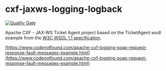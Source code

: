 # cxf-jaxws-logging-logback

[![Quality Gate](https://sonarqube.com/api/badges/gate?key=com.codenotfound:cxf-jaxws-logging-logback)](https://sonarqube.com/dashboard/index/com.codenotfound:cxf-jaxws-logging-logback)

Apache CXF - JAX-WS Ticket Agent project based on the TicketAgent.wsdl example from the [W3C WSDL 1.1 specification](https://www.w3.org/TR/wsdl11elementidentifiers/#Iri-ref-ex).

[https://www.codenotfound.com/apache-cxf-logging-soap-request-response-fault-messages-example.html](https://www.codenotfound.com/apache-cxf-logging-soap-request-response-fault-messages-example.html)
